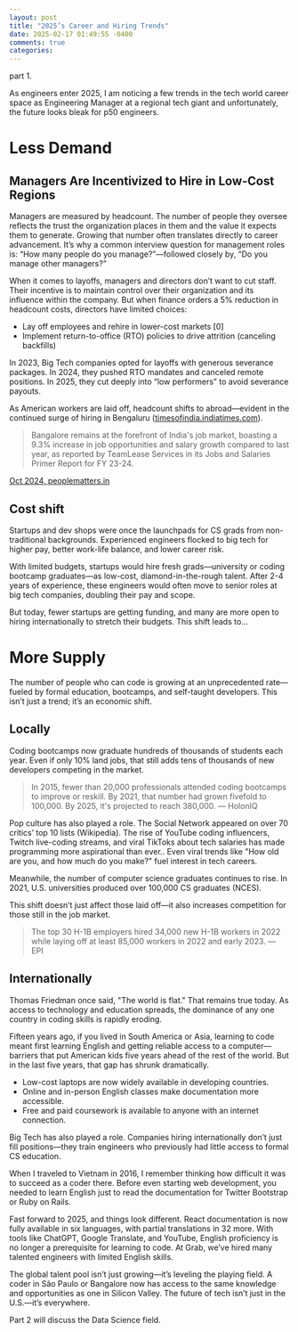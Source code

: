 ```yaml
---
layout: post
title: "2025’s Career and Hiring Trends"
date: 2025-02-17 01:49:55 -0400
comments: true
categories:
---
```


part 1.

As engineers enter 2025, I am noticing a few trends in the tech world career space as Engineering Manager at a regional tech giant and unfortunately, the future looks bleak for p50 engineers.

# Less Demand

## Managers Are Incentivized to Hire in Low-Cost Regions

Managers are measured by headcount. The number of people they oversee reflects the trust the organization places in them and the value it expects them to generate. Growing that number often translates directly to career advancement. It’s why a common interview question for management roles is: “How many people do you manage?”—followed closely by, “Do you manage other managers?”

When it comes to layoffs, managers and directors don’t want to cut staff. Their incentive is to maintain control over their organization and its influence within the company. But when finance orders a 5% reduction in headcount costs, directors have limited choices:

- Lay off employees and rehire in lower-cost markets [0]
- Implement return-to-office (RTO) policies to drive attrition (canceling backfills)

In 2023, Big Tech companies opted for layoffs with generous severance packages.
In 2024, they pushed RTO mandates and canceled remote positions.
In 2025, they cut deeply into “low performers” to avoid severance payouts.

As American workers are laid off, headcount shifts to abroad—evident in the continued surge of hiring in Bengaluru ([timesofindia.indiatimes.com](https://timesofindia.indiatimes.com/city/bengaluru/bengalurus-remarkable-rise-in-10-charts/articleshow/115472957.cms)).

> Bangalore remains at the forefront of India's job market, boasting a 9.3% increase in job opportunities and salary growth compared to last year, as reported by TeamLease Services in its Jobs and Salaries Primer Report for FY 23-24.

[Oct 2024, peoplematters.in](https://www.peoplematters.in/article/talent-acquisition/bangalore-tops-indias-job-market-with-93-salary-growth-43171)

## Cost shift

Startups and dev shops were once the launchpads for CS grads from non-traditional backgrounds. Experienced engineers flocked to big tech for higher pay, better work-life balance, and lower career risk.

With limited budgets, startups would hire fresh grads—university or coding bootcamp graduates—as low-cost, diamond-in-the-rough talent. After 2-4 years of experience, these engineers would often move to senior roles at big tech companies, doubling their pay and scope.

But today, fewer startups are getting funding, and many are more open to hiring internationally to stretch their budgets. This shift leads to...

# More Supply

The number of people who can code is growing at an unprecedented rate—fueled by formal education, bootcamps, and self-taught developers. This isn’t just a trend; it’s an economic shift.

## Locally

Coding bootcamps now graduate hundreds of thousands of students each year. Even if only 10% land jobs, that still adds tens of thousands of new developers competing in the market.

> In 2015, fewer than 20,000 professionals attended coding bootcamps to improve or reskill. By 2021, that number had grown fivefold to 100,000. By 2025, it's projected to reach 380,000. — HolonIQ

Pop culture has also played a role. The Social Network appeared on over 70 critics’ top 10 lists (Wikipedia). The rise of YouTube coding influencers, Twitch live-coding streams, and viral TikToks about tech salaries has made programming more aspirational than ever.. Even viral trends like "How old are you, and how much do you make?" fuel interest in tech careers.

Meanwhile, the number of computer science graduates continues to rise. In 2021, U.S. universities produced over 100,000 CS graduates (NCES).

This shift doesn’t just affect those laid off—it also increases competition for those still in the job market.

> The top 30 H-1B employers hired 34,000 new H-1B workers in 2022 while laying off at least 85,000 workers in 2022 and early 2023.
> — EPI

## Internationally

Thomas Friedman once said, "The world is flat." That remains true today. As access to technology and education spreads, the dominance of any one country in coding skills is rapidly eroding.

Fifteen years ago, if you lived in South America or Asia, learning to code meant first learning English and getting reliable access to a computer—barriers that put American kids five years ahead of the rest of the world. But in the last five years, that gap has shrunk dramatically.

- Low-cost laptops are now widely available in developing countries.
- Online and in-person English classes make documentation more accessible.
- Free and paid coursework is available to anyone with an internet connection.

Big Tech has also played a role. Companies hiring internationally don’t just fill positions—they train engineers who previously had little access to formal CS education.

When I traveled to Vietnam in 2016, I remember thinking how difficult it was to succeed as a coder there. Before even starting web development, you needed to learn English just to read the documentation for Twitter Bootstrap or Ruby on Rails.

Fast forward to 2025, and things look different. React documentation is now fully available in six languages, with partial translations in 32 more. With tools like ChatGPT, Google Translate, and YouTube, English proficiency is no longer a prerequisite for learning to code. At Grab, we’ve hired many talented engineers with limited English skills.

The global talent pool isn’t just growing—it’s leveling the playing field. A coder in São Paulo or Bangalore now has access to the same knowledge and opportunities as one in Silicon Valley. The future of tech isn’t just in the U.S.—it’s everywhere.

Part 2 will discuss the Data Science field.
